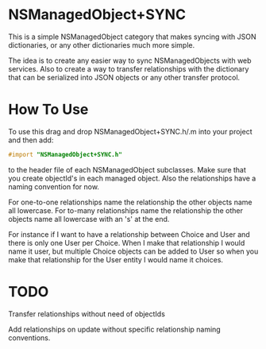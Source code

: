 NSManagedObject+SYNC
====================

This is a simple NSManagedObject category that makes syncing with JSON dictionaries, or any other dictionaries much more simple. 

The idea is to create any easier way to sync NSManagedObjects with web services. Also to create a way to transfer relationships with the dictionary that can be serialized into JSON objects or any other transfer protocol.

How To Use
==========

To use this drag and drop NSManagedObject+SYNC.h/.m into your project and then add:

```Objective-C
#import "NSManagedObject+SYNC.h"
```

to the header file of each NSManagedObject subclasses. Make sure that you create objectId's in each managed object. Also the relationships have a naming convention for now.

For one-to-one relationships name the relationship the other objects name all lowercase. For to-many relationships name the relationship the other objects name all lowercase with an 's' at the end.

For instance if I want to have a relationship between Choice and User and there is only one User per Choice. When I make that relationship I would name it user, but multiple Choice objects can be added to User so when you make that relationship for the User entity I would name it choices.

TODO
====

Transfer relationships without need of objectIds

Add relationships on update without specific relationship naming conventions.
